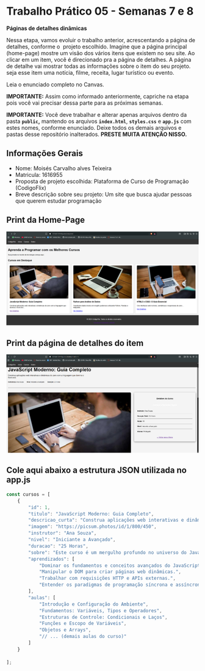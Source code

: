 # Trabalho Prático 05 - Semanas 7 e 8

**Páginas de detalhes dinâmicas**

Nessa etapa, vamos evoluir o trabalho anterior, acrescentando a página de detalhes, conforme o  projeto escolhido. Imagine que a página principal (home-page) mostre um visão dos vários itens que existem no seu site. Ao clicar em um item, você é direcionado pra a página de detalhes. A página de detalhe vai mostrar todas as informações sobre o item do seu projeto. seja esse item uma notícia, filme, receita, lugar turístico ou evento.

Leia o enunciado completo no Canvas. 

**IMPORTANTE:** Assim como informado anteriormente, capriche na etapa pois você vai precisar dessa parte para as próximas semanas. 

**IMPORTANTE:** Você deve trabalhar e alterar apenas arquivos dentro da pasta **`public`,** mantendo os arquivos **`index.html`**, **`styles.css`** e **`app.js`** com estes nomes, conforme enunciado. Deixe todos os demais arquivos e pastas desse repositório inalterados. **PRESTE MUITA ATENÇÃO NISSO.**

## Informações Gerais

- Nome: Moisés Carvalho alves Teixeira
- Matricula: 1616955
- Proposta de projeto escolhida: Plataforma de Curso de Programação (CodigoFlix)
- Breve descrição sobre seu projeto: Um site que busca ajudar pessoas que querem estudar programação

## Print da Home-Page

![Home-Page](public/homepage.png)

## Print da página de detalhes do item

![Detalhes](public/detalhe.png)

## Cole aqui abaixo a estrutura JSON utilizada no app.js

```javascript
const cursos = [
    {
        "id": 1,
        "titulo": "JavaScript Moderno: Guia Completo",
        "descricao_curta": "Construa aplicações web interativas e dinâmicas do zero com a linguagem que domina o front-end.",
        "imagem": "https://picsum.photos/id/1/800/450",
        "instrutor": "Ana Souza",
        "nivel": "Iniciante a Avançado",
        "duracao": "25 Horas",
        "sobre": "Este curso é um mergulho profundo no universo do JavaScript. Partindo dos conceitos fundamentais como variáveis, tipos de dados e estruturas de controle, avançamos para tópicos avançados como Programação Assíncrona (Promises, Async/Await), manipulação do DOM, APIs e ES6+.",
        "aprendizados": [
            "Dominar os fundamentos e conceitos avançados do JavaScript.",
            "Manipular o DOM para criar páginas web dinâmicas.",
            "Trabalhar com requisições HTTP e APIs externas.",
            "Entender os paradigmas de programação síncrona e assíncrona."
        ],
        "aulas": [
            "Introdução e Configuração do Ambiente",
            "Fundamentos: Variáveis, Tipos e Operadores",
            "Estruturas de Controle: Condicionais e Laços",
            "Funções e Escopo de Variáveis",
            "Objetos e Arrays",
            "// ... (demais aulas do curso)"
        ]
    }
    
];
